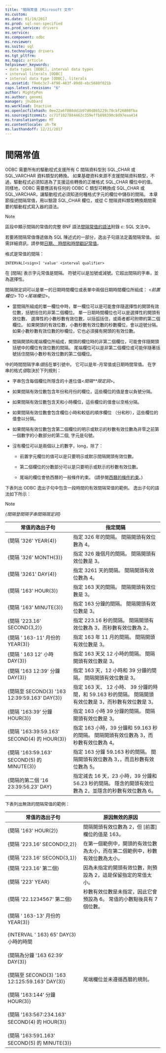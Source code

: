 ```yaml
---
title: "間隔常值 |Microsoft 文件"
ms.custom: 
ms.date: 01/19/2017
ms.prod: sql-non-specified
ms.prod_service: drivers
ms.service: 
ms.component: odbc
ms.reviewer: 
ms.suite: sql
ms.technology: drivers
ms.tgt_pltfrm: 
ms.topic: article
helpviewer_keywords:
- data types [ODBC], interval data types
- interval literals [ODBC]
- interval data type [ODBC], literals
ms.assetid: f9e6c3c7-4f98-483f-89d8-ebc5680f021b
caps.latest.revision: "6"
author: MightyPen
ms.author: genemi
manager: jhubbard
ms.workload: Inactive
ms.openlocfilehash: 0ee22a6f808dd1b97d0d865229c78cbf26808fba
ms.sourcegitcommit: cc71f1027884462c359effb898390c8d97eaa414
ms.translationtype: MT
ms.contentlocale: zh-TW
ms.lasthandoff: 12/21/2017
---
```

# <a name="interval-literals"></a>間隔常值
ODBC 需要所有的驅動程式支援所有 C 間隔資料型別 SQL_CHAR 或 SQL_VARCHAR 資料類型的轉換。 如果基礎資料來源不支援間隔資料類型，不過，驅動程式必須知道為了支援這些轉換的正確格式 SQL_CHAR 欄位中的值。 同樣地，ODBC 需要應該有任何的 ODBC C 類型可轉換成 SQL_CHAR 或 SQL_VARCHAR，讓驅動程式必須知道何種格式字元的欄位中儲存的間隔。 本章節描述間隔常值，用以驗證 SQL_CHAR 欄位，或從 C 間隔資料類型轉換期間需要的驅動程式寫入器的語法。  
  
> [!NOTE]  
>  區段中顯示間隔的常值的完整 BNF 語法[間隔常值的語法](../../../odbc/reference/appendixes/interval-literal-syntax.md)附錄 c: SQL 文法中。  
  
 若要將間隔常值傳遞做為 SQL 陳述式的一部分，逸出子句語法定義間隔常值。 如需詳細資訊，請參閱[日期、 時間和時間戳記常值](../../../odbc/reference/develop-app/date-time-and-timestamp-literals.md)。  
  
 格式是常值的間隔：  
  
```  
INTERVAL[<sign>] 'value' <interval qualifier>  
```  
  
 在 [間隔] 表示字元常值是間隔。 符號可以是加號或減號。它超出間隔的字串，並為選擇性。  
  
 間隔限定詞可以是單一的日期時間欄位或表單中兩個日期時間欄位所組成： \<*前置欄位*> TO \<*尾端欄位*>。  
  
-   當間隔所組成的單一欄位中時，單一欄位可以是可能會伴隨選擇性的開頭有效位數，括號括住的非第二個欄位。 單一日期時間欄位也可以是選擇性的開頭有效位數、 選擇性的小數秒數有效位數，以括弧括住，或兩者都可附帶的第二個欄位。 如果開頭的有效位數，小數秒數有效位數的秒數欄位，會以逗號分隔。 如果小數秒數有效位數的秒欄位，它也必須擁有開頭的有效位數。  
  
-   間隔開頭和尾端欄位所組成，開頭的欄位時的非第二個欄位，可能會伴隨開頭括號中的欄位有效位數的間隔。 尾端欄位可以是非第二個欄位或可能伴隨著括號括住間隔小數秒有效位數的第二個欄位。  
  
 中的時間間隔字串*值*括在單引號中。 它可以是年-月常值或日期時間常值。 在字串的格式*值*取決於下列規則：  
  
-   字串包含每個欄位所隱含的十進位值\<*間隔**限定詞*>。  
  
-   如果間隔有效位數包含年份和月份的欄位，這些欄位的值是會以負號分隔。  
  
-   如果間隔有效位數包含天和小時欄位，這些欄位的值會以空格分隔。  
  
-   如果間隔有效位數會包含欄位小時和較低的順序欄位 （分和秒），這些欄位的值會以分隔。  
  
-   如果間隔有效位數包含第二個欄位的明示或默示的秒數有效位數為非零之前第一個數字的小數部分的第二個, 字元是句號。  
  
-   沒有欄位可以是兩個以上的數字，long，除了：  
  
    -   前置字元欄位的值可以是只要明示或默示間隔開頭有效位數。  
  
    -   第二個欄位的分數部分可以是只要明示或默示的秒數有效位數。  
  
    -   尾端的欄位會依西曆的一般條件約束。 (請參閱[西曆的條件約束](../../../odbc/reference/appendixes/constraints-of-the-gregorian-calendar.md)。)  
  
 下表列出 ODBC 逸出子句中包含一段時間的有效間隔常值的範例。 逸出子句的語法如下所示：  
  
> [!NOTE]  
>  *{間隔登間隔字串間隔限定詞}*  
  
|常值的逸出子句|指定間隔|  
|---------------------------|------------------------|  
|{間隔 '326' YEAR(4)}|指定 326 年的間隔。 間隔開頭有效位數為 4。|  
|{間隔 '326' MONTH(3)}|指定 326 幾個月的間隔。 間隔開頭有效位數是 3。|  
|{間隔 '3261' DAY(4)}|指定 3261 天的間隔。 間隔開頭有效位數為 4。|  
|{間隔 '163' HOUR(3)}|指定 163 天的間隔。 間隔開頭有效位數是 3。|  
|{間隔 '163' MINUTE(3)}|指定 163 分鐘的間隔。 間隔開頭有效位數是 3。|  
|{間隔 '223.16' SECOND(3,2)}|指定 223.16 秒的間隔。 間隔開頭有效位數為 3，而秒數有效位數為 2。|  
|{間隔 ' 163-11' 月份的 YEAR(3)}|指定 163 年 11 月的間隔。 間隔開頭有效位數是 3。|  
|{間隔 ' 163 12' 小時 DAY(3)}|指定 163 天又 12 小時的間隔。 間隔開頭有效位數是 3。|  
|{間隔 '163 12:39' 分鐘 DAY(3)}|指定 163 天，12 小時和 39 分鐘的間隔。 間隔開頭有效位數是 3。|  
|{間隔至 SECOND(3) '163 12:39:59.163' DAY(3)}|指定 163 天、 12 小時、 39 分鐘的時間，和 59.163 秒的間隔。 間隔開頭有效位數是 3，而秒數有效位數是 3。|  
|{間隔 '163:39' 分鐘 HOUR(3)}|指定 163 小時 39 分鐘的間隔。 間隔開頭有效位數是 3。|  
|{間隔 '163:39:59.163' SECOND(4) 的 HOUR(3)}|指定 163 小時，39 分鐘和 59.163 秒的間隔。 間隔開頭有效位數為 3，而秒數有效位數為 4。|  
|{間隔 '163:59.163' SECOND(5) 的 MINUTE(3)}|指定 163 分鐘 59.163 秒的間隔。 間隔開頭有效位數為 3，，而且秒數有效位數為 5。|  
|{間隔的第二個 '16 23:39:56.23' DAY}|指定減去 16 天，23 小時，39 分鐘和 56.23 秒的間隔。 隱含的開頭有效位數為 2，並隱含的秒數有效位數為 6。|  
  
 下表列出無效的間隔常值的範例：  
  
|常值的逸出子句|原因無效的原因|  
|---------------------------|------------------------|  
|{間隔 '163' HOUR(2)}|間隔開頭有效位數為 2，但 [前置] 欄位的值是 163。|  
|{間隔 '223.16' SECOND(2,2)}<br /><br /> {間隔 '223.16' SECOND(3,1)}|在第一個範例中，開頭的有效位數為太小，而在第二個範例中，秒數有效位數為太小。|  
|{間隔 '223.16' 第二個}<br /><br /> {間隔 '223' YEAR}|因為未指定的開頭有效位數，則預設為 2，這是保留指定的常值太小。|  
|{間隔 '22.1234567' 第二個}|秒數有效位數是未指定，因此它會預設為 6。 常值的小數點後具有 7 個位數。|  
|{間隔 ' 163-13' 月份的 YEAR(3)}<br /><br /> {INTERVAL ' 163} 65' DAY(3) 小時的時間<br /><br /> {間隔為分鐘 '163 62:39' DAY(3)}<br /><br /> {間隔至 SECOND(3) '163 12:125:59.163' DAY(3)}<br /><br /> {間隔 '163:144' 分鐘 HOUR(3)}<br /><br /> {間隔 '163:567:234.163' SECOND(4) 的 HOUR(3)}<br /><br /> {間隔 '163:591.163' SECOND(5) 的 MINUTE(3)}|尾端欄位並未遵循西曆的規則。|
